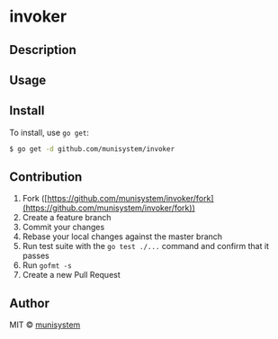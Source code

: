 # invoker



## Description

## Usage

## Install

To install, use `go get`:

```bash
$ go get -d github.com/munisystem/invoker
```

## Contribution

1. Fork ([https://github.com/munisystem/invoker/fork](https://github.com/munisystem/invoker/fork))
1. Create a feature branch
1. Commit your changes
1. Rebase your local changes against the master branch
1. Run test suite with the `go test ./...` command and confirm that it passes
1. Run `gofmt -s`
1. Create a new Pull Request

## Author

MIT © [munisystem](https://github.com/munisystem)
